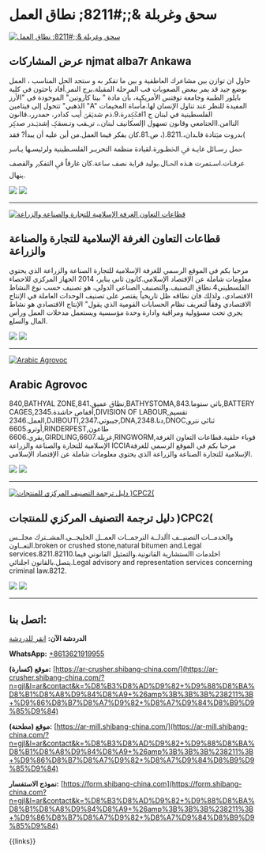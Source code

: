 # سحق وغربلة &amp;;;#8211; نطاق العمل

<a href="https://swt.shibang-china.com/?n=gjl&l=ar&img&k=%D8%B3%D8%AD%D9%82+%D9%88%D8%BA%D8%B1%D8%A8%D9%84%D8%A9+%26amp%3B%3B%3B%238211%3B+%D9%86%D8%B7%D8%A7%D9%82+%D8%A7%D9%84%D8%B9%D9%85%D9%84" target="_blank">![سحق وغربلة &amp;;;#8211; نطاق العمل](http://static.shibang-china.com/all-800x300/1172.jpg)</a>

## عرض المشاركات njmat alba7r Ankawa
حاول ان توازن بين مشاعرك العاطفية و بين ما تفكر به و ستجد الحل المناسب ، العمل بوضع جيد قد يمر ببعض الصعوبات فب المرحلة المقبلة.برج النمر.أفاد باحثون في كلية بايلور الطبية وجامعة توفتس الأمريكية، بأن مادة &quot; بيتا كاروتين&quot; الموجودة في &quot;الأرز الذهبي&quot; تتحول إلى فيتامين &quot;A&quot; المفيدة للنظر عند تناول الإنسان لها.مأساة المخيمات الفلسطينية في لبنان ج 1افػؼدرة.9.ذم شدؾقؿ أيب كدادر، حمدرر،.قااىون الناامن.االجتامعي وقاىون تسهول اإلسكانيف لبنان.، ترـقب وتـسقؼ إشدؽـدر صدؼر )بدروت مؽتادة فاـدان،.8211.(، ص.81.ﻛﺎن ﻳﻔﻜﺮ ﻓﻴﲈ اﻟﻌﻤﻞ.ﻣﻦ أﻳﻦ ﻋﻠﻴﻪ أن ﻳﺒﺪأ? ﻓﻘﺪ ﲪﻞ رﺳـﺎﺋﻞ ﻏﺎﻳـﺔ ﰲ اﳋﻄـﻮرة.ﻟﻘﻴﺎدة ﻣﻨﻈﻤﺔ اﻟﺘﺤﺮﻳـﺮ اﻟﻔﻠﺴـﻄﻴﻨﻴﺔ وﻟﺮﺋﻴﺴـﻬﺎ ﻳـﺎﴎ ﻋﺮﻓـﺎت.اﺳـﺘﻤﺮت ﻫـﺬه اﳊـﺎل.ﺑﻮﻟﻴﺪ ﻗﺮاﺑﺔ ﻧﺼﻒ ﺳﺎﻋﺔ.ﻛﺎن ﻏﺎرﻗﺎً ﰲ اﻟﺘﻔﻜﲑ واﻟﻘﺼﻒ ﻳﻨﻬﺎل.


<a href="https://whatsapp.shibangsoft.com/WhatsApp.php" target="_blank" title="WhatsApp">![](http://static.shibang-china.com/icon/whatsapp.png)</a> <a href="https://swt.shibang-china.com/?n=gjl&l=ar&icon&k=%D8%B3%D8%AD%D9%82+%D9%88%D8%BA%D8%B1%D8%A8%D9%84%D8%A9+%26amp%3B%3B%3B%238211%3B+%D9%86%D8%B7%D8%A7%D9%82+%D8%A7%D9%84%D8%B9%D9%85%D9%84" target="_blank">![](http://static.shibang-china.com/icon/chat-ar.png)</a>

---

<a href="https://swt.shibang-china.com/?n=gjl&l=ar&img&k=%D8%B3%D8%AD%D9%82+%D9%88%D8%BA%D8%B1%D8%A8%D9%84%D8%A9+%26amp%3B%3B%3B%238211%3B+%D9%86%D8%B7%D8%A7%D9%82+%D8%A7%D9%84%D8%B9%D9%85%D9%84" target="_blank">![قطاعات التعاون الغرفة الإسلامية للتجارة والصناعة والزراعة](http://static.shibang-china.com/all-800x300/1167.jpg)</a>

## قطاعات التعاون الغرفة الإسلامية للتجارة والصناعة والزراعة
مرحبا بكم في الموقع الرسمي للغرفة الإسلامية للتجارة الصناعة والزراعة الذي يحتوي معلومات شاملة عن الإقتصاد الإسلامي.كانون ثاني يناير، 2014 الجهاز المركزي للاحصاء الفلسطيني4.نطاق التصنيف.والتصنيف الصناعي الدولي، هو تصنيف حسب نوع النشاط الاقتصادي، ولذلك فان نطاقه ظل تاريخياً يقتصر على تصنيف الوحدات العاملة في الإنتاج الاقتصادي وفقاً لتعريف نظام الحسابات القومية الذي يقول&quot; الإنتاج الاقتصادي هو نشاط يجري تحت مسؤولية ومراقبة وادارة وحدة مؤسسية ويستعمل مدخلات العمل ورأس المال والسلع.


<a href="https://whatsapp.shibangsoft.com/WhatsApp.php" target="_blank" title="WhatsApp">![](http://static.shibang-china.com/icon/whatsapp.png)</a> <a href="https://swt.shibang-china.com/?n=gjl&l=ar&icon&k=%D8%B3%D8%AD%D9%82+%D9%88%D8%BA%D8%B1%D8%A8%D9%84%D8%A9+%26amp%3B%3B%3B%238211%3B+%D9%86%D8%B7%D8%A7%D9%82+%D8%A7%D9%84%D8%B9%D9%85%D9%84" target="_blank">![](http://static.shibang-china.com/icon/chat-ar.png)</a>

---

<a href="https://swt.shibang-china.com/?n=gjl&l=ar&img&k=%D8%B3%D8%AD%D9%82+%D9%88%D8%BA%D8%B1%D8%A8%D9%84%D8%A9+%26amp%3B%3B%3B%238211%3B+%D9%86%D8%B7%D8%A7%D9%82+%D8%A7%D9%84%D8%B9%D9%85%D9%84" target="_blank">![Arabic Agrovoc](http://static.shibang-china.com/all-800x300/678.jpg)</a>

## Arabic Agrovoc
840,BATHYAL ZONE,نطاق عميق.841,BATHYSTOMA,باثي ستوما.843,BATTERY CAGES,أقفاص حاشدة.2345,DIVISION OF LABOUR,تقسيم العمل.2346,DJIBOUTI,جيبوتي.2347,DNA,دنا.2348,DNOC,ثنائي نترو أوترو.6605,RINDERPEST,طاعون بقري.6606,GIRDLING,غربلة.6607,RINGWORM,قوباء حلقية.قطاعات التعاون الغرفة الإسلامية للتجارة والصناعة والزراعة ICCIAمرحبا بكم في الموقع الرسمي للغرفة الإسلامية للتجارة الصناعة والزراعة الذي يحتوي معلومات شاملة عن الإقتصاد الإسلامي.


<a href="https://whatsapp.shibangsoft.com/WhatsApp.php" target="_blank" title="WhatsApp">![](http://static.shibang-china.com/icon/whatsapp.png)</a> <a href="https://swt.shibang-china.com/?n=gjl&l=ar&icon&k=%D8%B3%D8%AD%D9%82+%D9%88%D8%BA%D8%B1%D8%A8%D9%84%D8%A9+%26amp%3B%3B%3B%238211%3B+%D9%86%D8%B7%D8%A7%D9%82+%D8%A7%D9%84%D8%B9%D9%85%D9%84" target="_blank">![](http://static.shibang-china.com/icon/chat-ar.png)</a>

---

<a href="https://swt.shibang-china.com/?n=gjl&l=ar&img&k=%D8%B3%D8%AD%D9%82+%D9%88%D8%BA%D8%B1%D8%A8%D9%84%D8%A9+%26amp%3B%3B%3B%238211%3B+%D9%86%D8%B7%D8%A7%D9%82+%D8%A7%D9%84%D8%B9%D9%85%D9%84" target="_blank">![دليل ترجمة التصنيف المركزي للمنتجات )CPC2(](http://static.shibang-china.com/all-800x300/402.jpg)</a>

## دليل ترجمة التصنيف المركزي للمنتجات )CPC2(
والخدمــات التصنيــف األدلــة الترجمــات العمــل الخليجــي.المشــترك مجلــس التعــاون.broken or crushed stone,natural bitumen and.Legal services.8211.82110.اخلدمات االستشارية القانونية.والتمثيل القانوني فيما يتصل.بالقانون اجلنائي.Legal advisory and representation services concerning criminal law.8212.

<a href="https://whatsapp.shibangsoft.com/WhatsApp.php" target="_blank" title="WhatsApp">![](http://static.shibang-china.com/icon/whatsapp.png)</a> <a href="https://swt.shibang-china.com/?n=gjl&l=ar&icon&k=%D8%B3%D8%AD%D9%82+%D9%88%D8%BA%D8%B1%D8%A8%D9%84%D8%A9+%26amp%3B%3B%3B%238211%3B+%D9%86%D8%B7%D8%A7%D9%82+%D8%A7%D9%84%D8%B9%D9%85%D9%84" target="_blank">![](http://static.shibang-china.com/icon/chat-ar.png)</a>

---
## اتصل بنا:

**الدردشة الآن:** [انقر للدردشة](https://swt.shibang-china.com?n=gjl&l=ar&contact&k=%D8%B3%D8%AD%D9%82+%D9%88%D8%BA%D8%B1%D8%A8%D9%84%D8%A9+%26amp%3B%3B%3B%238211%3B+%D9%86%D8%B7%D8%A7%D9%82+%D8%A7%D9%84%D8%B9%D9%85%D9%84)

**WhatsApp:**  [+8613621919955](https://whatsapp.shibangsoft.com/WhatsApp.php)

**موقع (كسارة):** [https://ar-crusher.shibang-china.com/](https://ar-crusher.shibang-china.com/?n=gjl&l=ar&contact&k=%D8%B3%D8%AD%D9%82+%D9%88%D8%BA%D8%B1%D8%A8%D9%84%D8%A9+%26amp%3B%3B%3B%238211%3B+%D9%86%D8%B7%D8%A7%D9%82+%D8%A7%D9%84%D8%B9%D9%85%D9%84)

**موقع (مطحنة):** [https://ar-mill.shibang-china.com/](https://ar-mill.shibang-china.com/?n=gjl&l=ar&contact&k=%D8%B3%D8%AD%D9%82+%D9%88%D8%BA%D8%B1%D8%A8%D9%84%D8%A9+%26amp%3B%3B%3B%238211%3B+%D9%86%D8%B7%D8%A7%D9%82+%D8%A7%D9%84%D8%B9%D9%85%D9%84)

**نموذج الاستفسار:** [https://form.shibang-china.com](https://form.shibang-china.com?n=gjl&l=ar&contact&k=%D8%B3%D8%AD%D9%82+%D9%88%D8%BA%D8%B1%D8%A8%D9%84%D8%A9+%26amp%3B%3B%3B%238211%3B+%D9%86%D8%B7%D8%A7%D9%82+%D8%A7%D9%84%D8%B9%D9%85%D9%84)

{{links}}